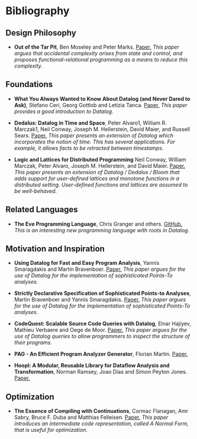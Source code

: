 # Bibliography #

## Design Philosophy ##

- **Out of the Tar Pit**, 
  Ben Moseley and Peter Marks.
  [Paper.](http://www.shaffner.us/cs/papers/tarpit.pdf)
  _This paper argues that accidental complexity arises from state and control, 
  and proposes functional-relational programming as a means to reduce this complexity._

## Foundations ##

- **What You Always Wanted to Know About Datalog (and Never Dared to Ask)**, 
  Stefano Ceri, Georg Gottlob and Letizia Tanca.
  [Paper.](http://ieeexplore.ieee.org/xpls/abs_all.jsp?arnumber=43410)
  _This paper provides a good introduction to Datalog._

- **Dedalus: Datalog in Time and Space**,
  Peter Alvaro1, William R. Marczak1, Neil Conway, Joseph M. Hellerstein, David Maier, and Russell Sears.
  [Paper.](http://db.cs.berkeley.edu/papers/datalog2011-dedalus.pdf)
  _This paper presents an extension of Datalog which incorporates the notion of time.
  This has several applications. For example, it allows facts to be retracted between timestamps._
  
- **Logic and Lattices for Distributed Programming**
  Neil Conway, William Marczak, Peter Alvaro, Joseph M. Hellerstein, and David Maier.
  [Paper.](http://db.cs.berkeley.edu/papers/UCB-lattice-tr.pdf)
  _This paper presents an extension of Datalog / Dedalus / Bloom that adds support for user-defined
  lattices and monotone functions in a distributed setting. 
  User-defined functions and lattices are assumed to be well-behaved._

## Related Languages ##

- **The Eve Programming Language**,
  Chris Granger and others.
  [GitHub.](https://github.com/witheve/Eve)
  _This is an interesting new programming language with roots in Datalog._
  

## Motivation and Inspiration ##

- **Using Datalog for Fast and Easy Program Analysis**,
  Yannis Smaragdakis and Martin Bravenboer.
  [Paper.](http://dl.acm.org/citation.cfm?id=2185939)
  _This paper argues for the use of Datalog for the implementation of sophisticated Points-To analyses._  
  
- **Strictly Declarative Specification of Sophisticated Points-to Analyses**,
  Martin Bravenboer and Yannis Smaragdakis.
  [Paper.](http://dl.acm.org/citation.cfm?id=1640108)
  _This paper argues for the use of Datalog for the implementation of sophisticated Points-To analyses._
  
- **CodeQuest: Scalable Source Code Queries with Datalog**,
  Elnar Hajiyev, Mathieu Verbaere and Oege de Moor.
  [Paper.](http://link.springer.com/chapter/10.1007/11785477_2)
  _This paper argues for the use of Datalog queries to allow programmers to inspect the structure of their programs._

- **PAG - An Efficient Program Analyzer Generator**,
  Florian Martin.
  [Paper.](http://link.springer.com/article/10.1007/s100090050017)

- **Hoopl: A Modular, Reusable Library for Dataflow Analysis and Transformation**,
  Norman Ramsey, Joao Dias and Simon Peyton Jones.
  [Paper.](http://dl.acm.org/citation.cfm?id=1863539)


## Optimization ##

- **The Essence of Compiling with Continuations**,
  Cormac Flanagan, Amr Sabry, Bruce F. Duba and Matthias Felleisen.
  [Paper.](https://www.classes.cs.uchicago.edu/archive/2004/fall/32630-1/papers/p237-flanagan.pdf)
  _This paper introduces an intermediate code representation, called A Normal Form, that is useful for optimization._
  